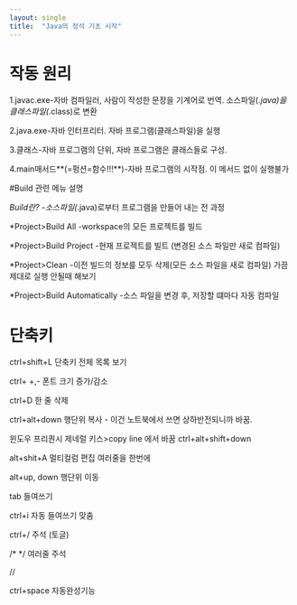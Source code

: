 ```yaml
---
layout: single
title:  "Java의 정석 기초 시작"
---
```


# 작동 원리

1.javac.exe-자바 컴파일러, 사람이 작성한 문장을 기계어로 번역. 소스파일(*.java)을 클래스파일(*.class)로 변환

2.java.exe-자바 인터프리터. 자바 프로그램(클래스파일)을 실행

3.클래스-자바 프로그램의 단위, 자바 프로그램은 클래스들로 구성.

4.main매서드**(=펑션=함수!!!**)-자바 프로그램의 시작점. 이 메서드 없이 실행불가

#Build 관련 메뉴 설명

*Build란?
-소스파일(*.java)로부터 프로그램을 만들어 내는 전 과정

*Project>Build All
-workspace의 모든 프로젝트를 빌드

*Project>Build Project
-현재 프로젝트를 빌트 (변경된 소스 파일만 새로 컴파일)

*Project>Clean
-이전 빌드의 정보를 모두 삭제(모든 소스 파일을 새로 컴파일)
가끔 제대로 실행 안될때 해보기

*Project>Build Automatically
-소스 파일을 변경 후, 저장할 떄마다 자동 컴파일

# 단축키
ctrl+shift+L 단축키 전체 목록 보기

ctrl+ +,- 폰트 크기 증가/감소

ctrl+D 한 줄 삭제

ctrl+alt+down 행단위 복사 - 이건 노트북에서 쓰면 상하반전되니까 바꿈. 

윈도우 프리퀀시 제네럴 키스>copy line 에서 바꿈 ctrl+alt+shift+down

alt+shit+A 멀티컬럼 편집 여러줄을 한번에

alt+up, down 행단위 이동

tab 들여쓰기 

ctrl+i 자동 들여쓰기 맞춤

ctrl+/ 주석 (토글)

/*    */ 여러줄 주석

//

ctrl+space 자동완성기능